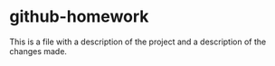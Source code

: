 # github-homework
This is a file with a description of the project and a description of the changes made.